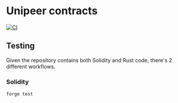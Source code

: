 # Unipeer contracts 

[![CI](https://github.com/unipeer/unipeer/actions/workflows/contracts.yml/badge.svg)](https://github.com/unipeer/unipeer/actions/workflows/contracts.yml)

## Testing

Given the repository contains both Solidity and Rust code, there's 2 different
workflows.

### Solidity

```bash
forge test
```
